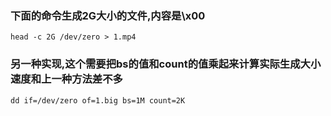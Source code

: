 ### 下面的命令生成2G大小的文件,内容是\x00
```
head -c 2G /dev/zero > 1.mp4
```

### 另一种实现,这个需要把bs的值和count的值乘起来计算实际生成大小 速度和上一种方法差不多
```
dd if=/dev/zero of=1.big bs=1M count=2K
```